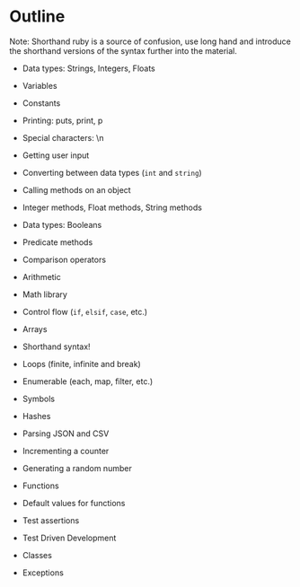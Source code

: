 # Outline

Note: Shorthand ruby is a source of confusion, use long hand and introduce
the shorthand versions of the syntax further into the material.

* Data types: Strings, Integers, Floats
* Variables
* Constants
* Printing: puts, print, p
* Special characters: \n
* Getting user input
* Converting between data types (`int` and `string`)

* Calling methods on an object
* Integer methods, Float methods, String methods

* Data types: Booleans
* Predicate methods
* Comparison operators
* Arithmetic
* Math library

* Control flow (`if`, `elsif`, `case`, etc.)

* Arrays

* Shorthand syntax!

* Loops (finite, infinite and break)
* Enumerable (each, map, filter, etc.)

* Symbols
* Hashes

* Parsing JSON and CSV

* Incrementing a counter
* Generating a random number

* Functions
* Default values for functions

* Test assertions
* Test Driven Development

* Classes

* Exceptions
